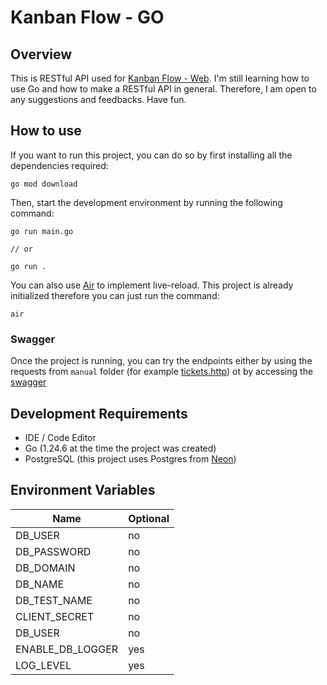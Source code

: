 # Kanban Flow - GO

## Overview

This is RESTful API used for [Kanban Flow - Web](https://www.github.com/Manuel-Leleuly/kanban-flow-web). I'm still learning how to use Go and how to make a RESTful API in general. Therefore, I am open to any suggestions and feedbacks. Have fun.

## How to use

If you want to run this project, you can do so by first installing all the dependencies required:

```
go mod download
```

Then, start the development environment by running the following command:

```
go run main.go

// or

go run .
```

You can also use [Air](https://github.com/air-verse/air) to implement live-reload. This project is already initialized therefore you can just run the command:

```
air
```

### Swagger

Once the project is running, you can try the endpoints either by using the requests from `manual` folder (for example [tickets.http](./test/manual/ticket.http)) ot by accessing the [swagger](http://127.0.0.1:3005/apidocs/index.html)

## Development Requirements

- IDE / Code Editor
- Go (1.24.6 at the time the project was created)
- PostgreSQL (this project uses Postgres from [Neon](https://www.neon.com))

## Environment Variables

| Name             | Optional |
| ---------------- | -------- |
| DB_USER          | no       |
| DB_PASSWORD      | no       |
| DB_DOMAIN        | no       |
| DB_NAME          | no       |
| DB_TEST_NAME     | no       |
| CLIENT_SECRET    | no       |
| DB_USER          | no       |
| ENABLE_DB_LOGGER | yes      |
| LOG_LEVEL        | yes      |
